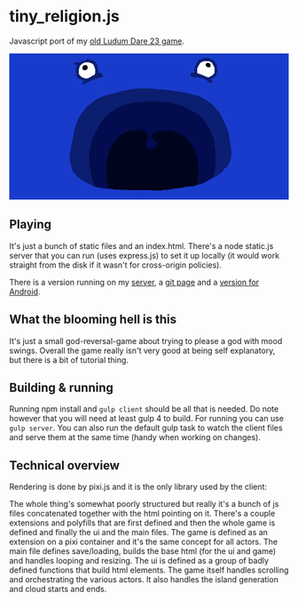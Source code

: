 # tiny_religion.js
Javascript port of my [old Ludum Dare 23 game](http://ludumdare.com/compo/ludum-dare-23/?action=preview&uid=11227).

![GOD](https://raw.githubusercontent.com/Dagothig/tiny_religion.js/master/images/Facebook-Thumbnail.png)

## Playing
It's just a bunch of static files and an index.html. There's a node static.js server that you can run (uses express.js) to set it up locally (it would work straight from the disk if it wasn't for cross-origin policies).

There is a version running on my [server](http://tiny-religion.dagothig.com/), a [git page](https://dagothig.github.io/tiny_religion.js/) and a [version for Android](https://play.google.com/store/apps/details?id=com.dagothig.tinyreligion).

## What the blooming hell is this
It's just a small god-reversal-game about trying to please a god with mood swings. Overall the game really isn't very good at being self explanatory, but there is a bit of tutorial thing.

## Building & running
Running npm install and `gulp client` should be all that is needed. Do note however that you will need at least gulp 4 to build. For running you can use `gulp server`. You can also run the default gulp task to watch the client files and serve them at the same time (handy when working on changes).

## Technical overview
Rendering is done by pixi.js and it is the only library used by the client:

The whole thing's somewhat poorly structured but really it's a bunch of js files concatenated together with the html pointing on it.
There's a couple extensions and polyfills that are first defined and then the whole game is defined and finally the ui and the main files.
The game is defined as an extension on a pixi container and it's the same concept for all actors.
The main file defines save/loading, builds the base html (for the ui and game) and handles looping and resizing.
The ui is defined as a group of badly defined functions that build html elements.
The game itself handles scrolling and orchestrating the various actors. It also handles the island generation and cloud starts and ends.